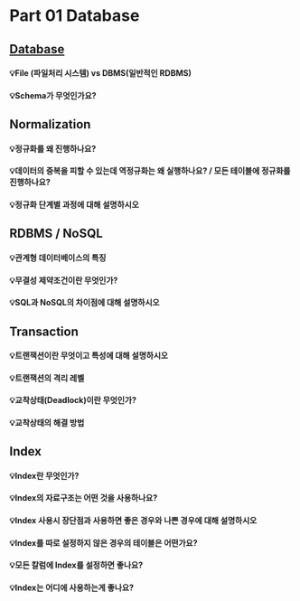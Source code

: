 # Part 01 Database



## [Database](https://github.com/ICanDoCS/ICanDo_Interview/blob/main/01.database/csm/Database.md)

#### 💡File (파일처리 시스템) vs DBMS(일반적인 RDBMS)



#### 💡Schema가 무엇인가요?



## Normalization

#### 💡정규화를 왜 진행하나요?



#### 💡데이터의 중복을 피할 수 있는데 역정규화는 왜 실행하나요? / 모든 테이블에 정규화를 진행하나요?



#### 💡정규화 단계별 과정에 대해 설명하시오



## RDBMS / NoSQL

#### 💡관계형 데이터베이스의 특징



#### 💡무결성 제약조건이란 무엇인가?



#### 💡SQL과 NoSQL의 차이점에 대해 설명하시오



## Transaction

#### 💡트랜잭션이란 무엇이고 특성에 대해 설명하시오



#### 💡트랜잭션의 격리 레벨



#### 💡교착상태(Deadlock)이란 무엇인가?



#### 💡교착상태의 해결 방법



## Index

#### 💡Index란 무엇인가?



#### 💡Index의 자료구조는 어떤 것을 사용하나요?



#### 💡Index 사용시 장단점과 사용하면 좋은 경우와 나쁜 경우에 대해 설명하시오



#### 💡Index를 따로 설정하지 않은 경우의 테이블은 어떤가요?



#### 💡모든 칼럼에 Index를 설정하면 좋나요?



#### 💡Index는 어디에 사용하는게 좋나요?



